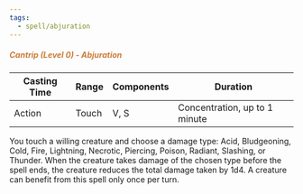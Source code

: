 ```yaml
---
tags:
  - spell/abjuration
---
```

##### *<span style="color:rgb(203, 123, 55)">Cantrip (Level 0) - Abjuration</span>*

| Casting Time | Range | Components | Duration                      |
| ------------ | ----- | ---------- | ----------------------------- |
| Action       | Touch | V, S       | Concentration, up to 1 minute |
You touch a willing creature and choose a damage type: Acid, Bludgeoning, Cold, Fire, Lightning, Necrotic, Piercing, Poison, Radiant, Slashing, or Thunder. When the creature takes damage of the chosen type before the spell ends, the creature reduces the total damage taken by 1d4. A creature can benefit from this spell only once per turn.